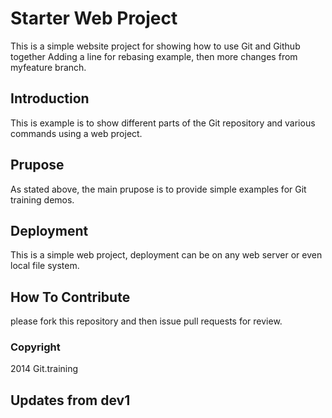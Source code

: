 # Starter Web Project

This is a simple website project for showing how to use Git and Github together
Adding a line for rebasing example, then more changes from myfeature branch.
## Introduction

This is example is to show different parts of the Git repository and various commands using a web project.
## Prupose

As stated above, the main prupose is to provide simple examples for Git training demos.
## Deployment

This is a simple web project, deployment can be on any web server or even local file system.
## How To Contribute
please fork this repository and then issue pull requests for review.

### Copyright
2014 Git.training
## Updates from dev1
